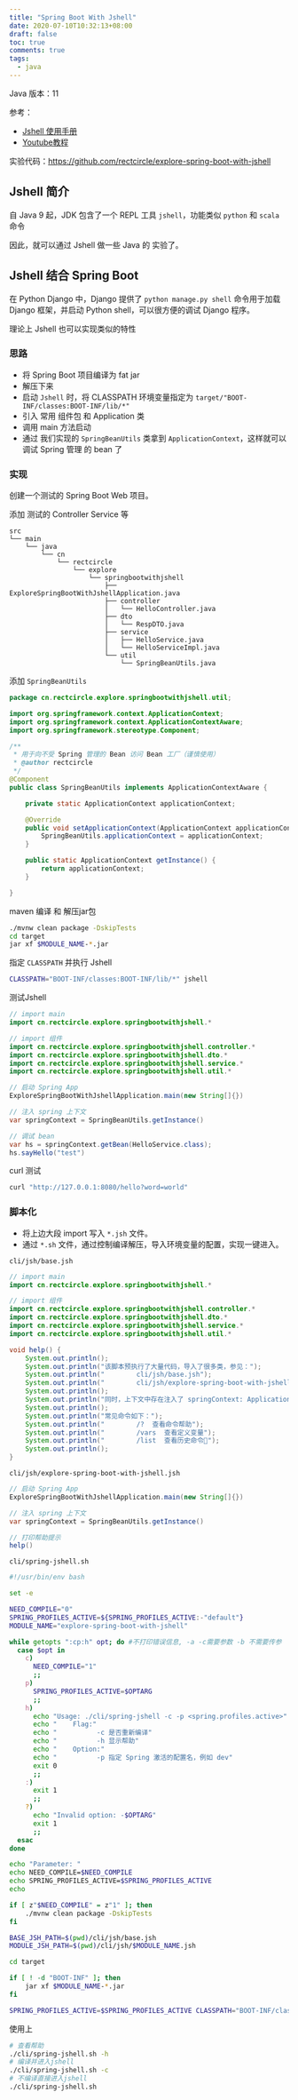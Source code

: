 ```yaml
---
title: "Spring Boot With Jshell"
date: 2020-07-10T10:32:13+08:00
draft: false
toc: true
comments: true
tags:
  - java
---
```


Java 版本：11

参考：

* [Jshell 使用手册](http://cr.openjdk.java.net/~rfield/tutorial/JShellTutorial.html)
* [Youtube教程](https://www.youtube.com/watch?v=lTrzahYq5ok&t=674s)

实验代码：https://github.com/rectcircle/explore-spring-boot-with-jshell

## Jshell 简介

自 Java 9 起，JDK 包含了一个 REPL 工具 `jshell`，功能类似 `python` 和 `scala` 命令

因此，就可以通过 Jshell 做一些 Java 的 实验了。

## Jshell 结合 Spring Boot

在 Python Django 中，Django 提供了 `python manage.py shell` 命令用于加载 Django 框架，并启动 Python shell，可以很方便的调试 Django 程序。

理论上 Jshell 也可以实现类似的特性

### 思路

* 将 Spring Boot 项目编译为 fat jar
* 解压下来
* 启动 `Jshell` 时，将 CLASSPATH 环境变量指定为 `target/"BOOT-INF/classes:BOOT-INF/lib/*"`
* 引入 常用 组件包 和 Application 类
* 调用 main 方法启动
* 通过 我们实现的 `SpringBeanUtils` 类拿到 `ApplicationContext`，这样就可以调试 Spring 管理 的 bean 了

### 实现

创建一个测试的 Spring Boot Web 项目。

添加 测试的 Controller Service 等

```
src
└── main
    └── java
        └── cn
            └── rectcircle
                └── explore
                    └── springbootwithjshell
                        ├── ExploreSpringBootWithJshellApplication.java
                        ├── controller
                        │   └── HelloController.java
                        ├── dto
                        │   └── RespDTO.java
                        ├── service
                        │   ├── HelloService.java
                        │   └── HelloServiceImpl.java
                        └── util
                            └── SpringBeanUtils.java
```

添加 `SpringBeanUtils`

```java
package cn.rectcircle.explore.springbootwithjshell.util;

import org.springframework.context.ApplicationContext;
import org.springframework.context.ApplicationContextAware;
import org.springframework.stereotype.Component;

/**
 * 用于向不受 Spring 管理的 Bean 访问 Bean 工厂（谨慎使用）
 * @author rectcircle
 */
@Component
public class SpringBeanUtils implements ApplicationContextAware {

    private static ApplicationContext applicationContext;

    @Override
    public void setApplicationContext(ApplicationContext applicationContext) {
        SpringBeanUtils.applicationContext = applicationContext;
    }

    public static ApplicationContext getInstance() {
        return applicationContext;
    }

}
```

maven 编译 和 解压jar包

```bash
./mvnw clean package -DskipTests
cd target
jar xf $MODULE_NAME-*.jar
```

指定 `CLASSPATH` 并执行 Jshell

```bash
CLASSPATH="BOOT-INF/classes:BOOT-INF/lib/*" jshell
```

测试Jshell

```java
// import main
import cn.rectcircle.explore.springbootwithjshell.*

// import 组件
import cn.rectcircle.explore.springbootwithjshell.controller.*
import cn.rectcircle.explore.springbootwithjshell.dto.*
import cn.rectcircle.explore.springbootwithjshell.service.*
import cn.rectcircle.explore.springbootwithjshell.util.*

// 启动 Spring App
ExploreSpringBootWithJshellApplication.main(new String[]{})

// 注入 spring 上下文
var springContext = SpringBeanUtils.getInstance()

// 调试 bean
var hs = springContext.getBean(HelloService.class);
hs.sayHello("test")
```

curl 测试

```bash
curl "http://127.0.0.1:8080/hello?word=world"
```

### 脚本化

* 将上边大段 import 写入 `*.jsh` 文件。
* 通过 `*.sh` 文件，通过控制编译解压，导入环境变量的配置，实现一键进入。

`cli/jsh/base.jsh`

```java
// import main
import cn.rectcircle.explore.springbootwithjshell.*

// import 组件
import cn.rectcircle.explore.springbootwithjshell.controller.*
import cn.rectcircle.explore.springbootwithjshell.dto.*
import cn.rectcircle.explore.springbootwithjshell.service.*
import cn.rectcircle.explore.springbootwithjshell.util.*

void help() {
    System.out.println();
    System.out.println("该脚本预执行了大量代码，导入了很多类，参见：");
    System.out.println("        cli/jsh/base.jsh");
    System.out.println("        cli/jsh/explore-spring-boot-with-jshell.jsh");
    System.out.println();
    System.out.println("同时，上下文中存在注入了 springContext: ApplicationContext 等变量");
    System.out.println();
    System.out.println("常见命令如下：");
    System.out.println("        /?  查看命令帮助");
    System.out.println("        /vars  查看定义变量");
    System.out.println("        /list  查看历史命令");
    System.out.println();
}
```

`cli/jsh/explore-spring-boot-with-jshell.jsh`

```java
// 启动 Spring App
ExploreSpringBootWithJshellApplication.main(new String[]{})

// 注入 spring 上下文
var springContext = SpringBeanUtils.getInstance()

// 打印帮助提示
help()
```

`cli/spring-jshell.sh`

```bash
#!/usr/bin/env bash

set -e

NEED_COMPILE="0"
SPRING_PROFILES_ACTIVE=${SPRING_PROFILES_ACTIVE:-"default"}
MODULE_NAME="explore-spring-boot-with-jshell"

while getopts ":cp:h" opt; do #不打印错误信息, -a -c需要参数 -b 不需要传参  
  case $opt in
    c)
      NEED_COMPILE="1"
      ;;
    p)
      SPRING_PROFILES_ACTIVE=$OPTARG
      ;;
    h)
      echo "Usage: ./cli/spring-jshell -c -p <spring.profiles.active>"
      echo "    Flag:"
      echo "          -c 是否重新编译"
      echo "          -h 显示帮助"
      echo "    Option:"
      echo "          -p 指定 Spring 激活的配置名，例如 dev"
      exit 0
      ;;
    :)
      exit 1
      ;;
    ?)
      echo "Invalid option: -$OPTARG"
      exit 1
      ;;
  esac
done

echo "Parameter: "
echo NEED_COMPILE=$NEED_COMPILE
echo SPRING_PROFILES_ACTIVE=$SPRING_PROFILES_ACTIVE
echo

if [ z"$NEED_COMPILE" = z"1" ]; then
    ./mvnw clean package -DskipTests
fi

BASE_JSH_PATH=$(pwd)/cli/jsh/base.jsh
MODULE_JSH_PATH=$(pwd)/cli/jsh/$MODULE_NAME.jsh

cd target

if [ ! -d "BOOT-INF" ]; then
    jar xf $MODULE_NAME-*.jar
fi

SPRING_PROFILES_ACTIVE=$SPRING_PROFILES_ACTIVE CLASSPATH="BOOT-INF/classes:BOOT-INF/lib/*" jshell $BASE_JSH_PATH $MODULE_JSH_PATH
```

使用上

```bash
# 查看帮助
./cli/spring-jshell.sh -h
# 编译并进入jshell
./cli/spring-jshell.sh -c
# 不编译直接进入jshell
./cli/spring-jshell.sh
```
